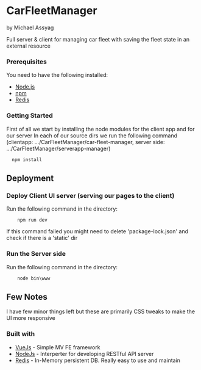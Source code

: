 # CarFleetManager
by Michael Assyag

Full server & client for managing car fleet with saving the fleet state in an external resource

### Prerequisites

You need to have the following installed:
* [Node.js](https://nodejs.org/en/)
* [npm](https://www.npmjs.com/)
* [Redis](https://redis.io/)

### Getting Started

First of all we start by installing the node modules for the client app and for our server
In each of our source dirs we run the following command 
(clientapp: .../CarFleetManager/car-fleet-manager, server side: .../CarFleetManager/serverapp-manager)

```
  npm install
```

## Deployment

### Deploy Client UI server (serving our pages to the client)

Run the following command in the directory:

```
    npm run dev
```
If this command failed you might need to delete 'package-lock.json' and check if there is a 'static' dir

### Run the Server side

Run the following command in the directory:

```
    node bin\www
```

## Few Notes
I have few minor things left but these are primarily CSS tweaks to make the UI more responsive

### Built with

* [VueJs](http://docs.python-requests.org/en/master/) - Simple MV FE framework
* [NodeJs](https://nodejs.org/en/) - Interperter for developing RESTful API server
* [Redis](https://redis.io/) - In-Memory persistent DB. Really easy to use and maintain

